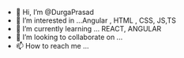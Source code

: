 - 👋 Hi, I’m @DurgaPrasad
- 👀 I’m interested in ...Angular , HTML , CSS, JS,TS
- 🌱 I’m currently learning ... REACT, ANGULAR
- 💞️ I’m looking to collaborate on ...
- 📫 How to reach me ...

<!---
DurgaPrasadpmdp/DurgaPrasadpmdp is a ✨ special ✨ repository because its `README.md` (this file) appears on your GitHub profile.
You can click the Preview link to take a look at your changes.
--->
